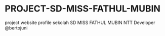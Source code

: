 # PROJECT-SD-MISS-FATHUL-MUBIN
 project website profile sekolah SD MISS FATHUL MUBIN NTT
 Developer @bertojuni

